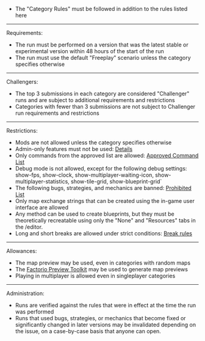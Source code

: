 - The "Category Rules" must be followed in addition to the rules listed here

---

Requirements:
- The run must be performed on a version that was the latest stable or experimental version within 48 hours of the start of the run
- The run must use the default "Freeplay" scenario unless the category specifies otherwise  

---

Challengers:
- The top 3 submissions in each category are considered "Challenger" runs and are subject to additional requirements and restrictions
- Categories with fewer than 3 submissions are not subject to Challenger run requirements and restrictions  

---

Restrictions:
- Mods are not allowed unless the category specifies otherwise  
- Admin-only features must not be used: [Details](https://www.speedrun.com/factorio/guides/jwe8p)  
- Only commands from the approved list are allowed: [Approved Command List](https://www.speedrun.com/factorio/guides/rbxlg)  
- Debug mode is not allowed, except for the following debug settings: show-fps, show-clock, show-multiplayer-waiting-icon, show-multiplayer-statistics, show-tile-grid, show-blueprint-grid`  
- The following bugs, strategies, and mechanics are banned: [Prohibited List](https://www.speedrun.com/factorio/guides/r7fs8)  
- Only map exchange strings that can be created using the in-game user interface are allowed  
- Any method can be used to create blueprints, but they must be theoretically recreatable using only the "None" and "Resources" tabs in the /editor.  
- Long and short breaks are allowed under strict conditions: [Break rules](https://www.speedrun.com/factorio/guides/yw3j7)

---

Allowances:
- The map preview may be used, even in categories with random maps  
- The [Factorio Preview Toolkit](https://github.com/AntiElitz/FactorioPreviewToolkit) may be used to generate map previews  
- Playing in multiplayer is allowed even in singleplayer categories

---

Administration:
- Runs are verified against the rules that were in effect at the time the run was performed  
- Runs that used bugs, strategies, or mechanics that become fixed or significantly changed in later versions may be invalidated depending on the issue, on a case-by-case basis that anyone can open.
